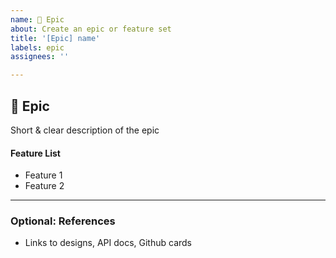 ```yaml
---
name: 🌌 Epic
about: Create an epic or feature set
title: '[Epic] name'
labels: epic
assignees: ''

---
```


## 🌌 Epic

Short & clear description of the epic

#### Feature List

- Feature 1
- Feature 2

---

### Optional: References

- Links to designs, API docs, Github cards
